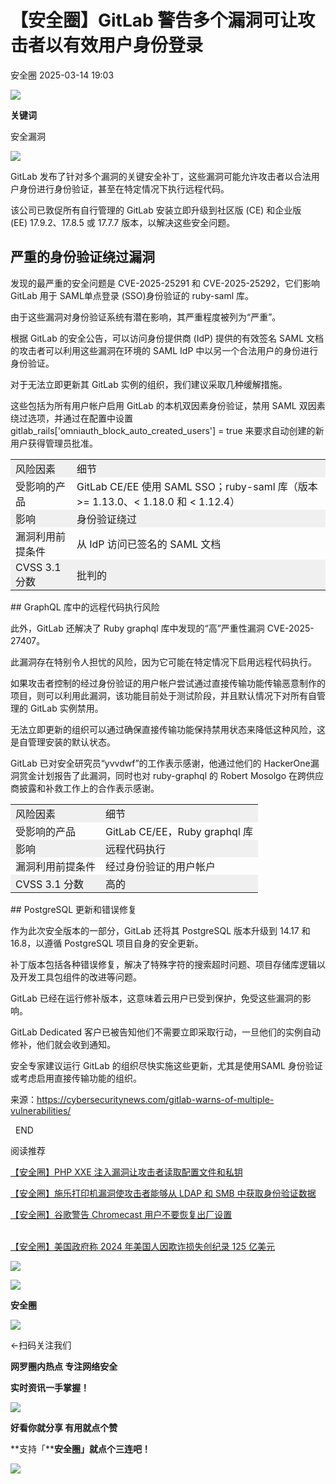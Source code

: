#  【安全圈】GitLab 警告多个漏洞可让攻击者以有效用户身份登录   
 安全圈   2025-03-14 19:03  
  
![](https://mmbiz.qpic.cn/sz_mmbiz_png/aBHpjnrGylgOvEXHviaXu1fO2nLov9bZ055v7s8F6w1DD1I0bx2h3zaOx0Mibd5CngBwwj2nTeEbupw7xpBsx27Q/640?wx_fmt=other&from=appmsg&tp=webp&wxfrom=5&wx_lazy=1&wx_co=1 "")  
  
  
**关键词**  
  
  
  
安全漏洞  
  
  
![](https://mmbiz.qpic.cn/sz_mmbiz_png/aBHpjnrGyliajjvdWakRvnUcaa8z3dOXPbzoqMzwXAuFmoPnpo2riaFQbUys3hic20IeajZcb92lANOMPftdmOzyw/640?wx_fmt=png&from=appmsg "")  
  
GitLab 发布了针对多个漏洞的关键安全补丁，这些漏洞可能允许攻击者以合法用户身份进行身份验证，甚至在特定情况下执行远程代码。   
  
该公司已敦促所有自行管理的 GitLab 安装立即升级到社区版 (CE) 和企业版 (EE) 17.9.2、17.8.5 或 17.7.7 版本，以解决这些安全问题。  
## 严重的身份验证绕过漏洞  
  
发现的最严重的安全问题是 CVE-2025-25291 和 CVE-2025-25292，它们影响 GitLab 用于 SAML单点登录 (SSO)身份验证的 ruby-saml 库。   
  
由于这些漏洞对身份验证系统有潜在影响，其严重程度被列为“严重”。   
  
根据 GitLab 的安全公告，可以访问身份提供商 (IdP) 提供的有效签名 SAML 文档的攻击者可以利用这些漏洞在环境的 SAML IdP 中以另一个合法用户的身份进行身份验证。  
  
对于无法立即更新其 GitLab 实例的组织，我们建议采取几种缓解措施。   
  
这些包括为所有用户帐户启用 GitLab 的本机双因素身份验证，禁用 SAML 双因素绕过选项，并通过在配置中设置 gitlab_rails['omniauth_block_auto_created_users'] = true 来要求自动创建的新用户获得管理员批准。  
  
<table><tbody><tr style="background-color: rgb(240, 240, 240);"><td style="padding: 2px 8px;border-color: rgba(0, 0, 0, 0);word-break: break-word;">风险因素</td><td style="padding: 2px 8px;border-color: rgba(0, 0, 0, 0);word-break: break-word;">细节</td></tr><tr><td style="padding: 2px 8px;border-color: rgba(0, 0, 0, 0);word-break: break-word;">受影响的产品</td><td style="padding: 2px 8px;border-color: rgba(0, 0, 0, 0);word-break: break-word;">GitLab CE/EE 使用 SAML SSO；ruby-saml 库（版本 &gt;= 1.13.0、&lt; 1.18.0 和 &lt; 1.12.4）</td></tr><tr style="background-color: rgb(240, 240, 240);"><td style="padding: 2px 8px;border-color: rgba(0, 0, 0, 0);word-break: break-word;">影响</td><td style="padding: 2px 8px;border-color: rgba(0, 0, 0, 0);word-break: break-word;">身份验证绕过</td></tr><tr><td style="padding: 2px 8px;border-color: rgba(0, 0, 0, 0);word-break: break-word;">漏洞利用前提条件</td><td style="padding: 2px 8px;border-color: rgba(0, 0, 0, 0);word-break: break-word;">从 IdP 访问已签名的 SAML 文档</td></tr><tr style="background-color: rgb(240, 240, 240);"><td style="padding: 2px 8px;border-color: rgba(0, 0, 0, 0);word-break: break-word;">CVSS 3.1 分数</td><td style="padding: 2px 8px;border-color: rgba(0, 0, 0, 0);word-break: break-word;">批判的</td></tr></tbody></table>## GraphQL 库中的远程代码执行风险  
  
此外，GitLab 还解决了 Ruby graphql 库中发现的“高”严重性漏洞 CVE-2025-27407。  
  
此漏洞存在特别令人担忧的风险，因为它可能在特定情况下启用远程代码执行。   
  
如果攻击者控制的经过身份验证的用户帐户尝试通过直接传输功能传输恶意制作的项目，则可以利用此漏洞，该功能目前处于测试阶段，并且默认情况下对所有自管理的 GitLab 实例禁用。  
  
无法立即更新的组织可以通过确保直接传输功能保持禁用状态来降低这种风险，这是自管理安装的默认状态。   
  
GitLab 已对安全研究员“yvvdwf”的工作表示感谢，他通过他们的 HackerOne漏洞赏金计划报告了此漏洞，同时也对 ruby-graphql 的 Robert Mosolgo 在跨供应商披露和补救工作上的合作表示感谢。  
  
<table><tbody><tr style="background-color: rgb(240, 240, 240);"><td style="padding: 2px 8px;border-color: rgba(0, 0, 0, 0);word-break: break-word;">风险因素</td><td style="padding: 2px 8px;border-color: rgba(0, 0, 0, 0);word-break: break-word;">细节</td></tr><tr><td style="padding: 2px 8px;border-color: rgba(0, 0, 0, 0);word-break: break-word;">受影响的产品</td><td style="padding: 2px 8px;border-color: rgba(0, 0, 0, 0);word-break: break-word;">GitLab CE/EE，Ruby graphql 库</td></tr><tr style="background-color: rgb(240, 240, 240);"><td style="padding: 2px 8px;border-color: rgba(0, 0, 0, 0);word-break: break-word;">影响</td><td style="padding: 2px 8px;border-color: rgba(0, 0, 0, 0);word-break: break-word;">远程代码执行</td></tr><tr><td style="padding: 2px 8px;border-color: rgba(0, 0, 0, 0);word-break: break-word;">漏洞利用前提条件</td><td style="padding: 2px 8px;border-color: rgba(0, 0, 0, 0);word-break: break-word;">经过身份验证的用户帐户</td></tr><tr style="background-color: rgb(240, 240, 240);"><td style="padding: 2px 8px;border-color: rgba(0, 0, 0, 0);word-break: break-word;">CVSS 3.1 分数</td><td style="padding: 2px 8px;border-color: rgba(0, 0, 0, 0);word-break: break-word;">高的</td></tr></tbody></table>## PostgreSQL 更新和错误修复  
  
作为此次安全版本的一部分，GitLab 还将其 PostgreSQL 版本升级到 14.17 和 16.8，以遵循 PostgreSQL 项目自身的安全更新。   
  
补丁版本包括各种错误修复，解决了特殊字符的搜索超时问题、项目存储库逻辑以及开发工具包组件的改进等问题。  
  
GitLab 已经在运行修补版本，这意味着云用户已受到保护，免受这些漏洞的影响。  
  
GitLab Dedicated 客户已被告知他们不需要立即采取行动，一旦他们的实例自动修补，他们就会收到通知。  
  
安全专家建议运行 GitLab 的组织尽快实施这些更新，尤其是使用SAML 身份验证或考虑启用直接传输功能的组织。  
  
来源：https://cybersecuritynews.com/gitlab-warns-of-multiple-vulnerabilities/  
  
  
  
  END    
  
  
阅读推荐  
  
  
[【安全圈】PHP XXE 注入漏洞让攻击者读取配置文件和私钥](https://mp.weixin.qq.com/s?__biz=MzIzMzE4NDU1OQ==&mid=2652068467&idx=2&sn=8209e2048ee474d6b91f16029aa9c134&scene=21#wechat_redirect)  
  
  
  
[【安全圈】施乐打印机漏洞使攻击者能够从 LDAP 和 SMB 中获取身份验证数据](https://mp.weixin.qq.com/s?__biz=MzIzMzE4NDU1OQ==&mid=2652068467&idx=3&sn=a464bcdd8889a7e0e65921296df9fdd8&scene=21#wechat_redirect)  
  
  
  
[【安全圈】谷歌警告 Chromecast 用户不要恢复出厂设置](https://mp.weixin.qq.com/s?__biz=MzIzMzE4NDU1OQ==&mid=2652068467&idx=4&sn=7af960ec5a3791a46142d0250eee6895&scene=21#wechat_redirect)  
  
  
  
[](https://mp.weixin.qq.com/s?__biz=MzIzMzE4NDU1OQ==&mid=2652068401&idx=1&sn=5600b75d725f6e90a4cbfddf6a7e10cc&scene=21#wechat_redirect)  
[【安全圈】美国政府称 2024 年美国人因欺诈损失创纪录 125 亿美元](https://mp.weixin.qq.com/s?__biz=MzIzMzE4NDU1OQ==&mid=2652068449&idx=1&sn=7aa71495a16a8590c5a5dbaf2a299a09&scene=21#wechat_redirect)  
  
  
  
  
![](https://mmbiz.qpic.cn/mmbiz_gif/aBHpjnrGylgeVsVlL5y1RPJfUdozNyCEft6M27yliapIdNjlcdMaZ4UR4XxnQprGlCg8NH2Hz5Oib5aPIOiaqUicDQ/640?wx_fmt=gif "")  
  
  
  
![](https://mmbiz.qpic.cn/mmbiz_png/aBHpjnrGylgeVsVlL5y1RPJfUdozNyCEDQIyPYpjfp0XDaaKjeaU6YdFae1iagIvFmFb4djeiahnUy2jBnxkMbaw/640?wx_fmt=png "")  
  
**安全圈**  
  
![](https://mmbiz.qpic.cn/mmbiz_gif/aBHpjnrGylgeVsVlL5y1RPJfUdozNyCEft6M27yliapIdNjlcdMaZ4UR4XxnQprGlCg8NH2Hz5Oib5aPIOiaqUicDQ/640?wx_fmt=gif "")  
  
  
←扫码关注我们  
  
**网罗圈内热点 专注网络安全**  
  
**实时资讯一手掌握！**  
  
  
![](https://mmbiz.qpic.cn/mmbiz_gif/aBHpjnrGylgeVsVlL5y1RPJfUdozNyCE3vpzhuku5s1qibibQjHnY68iciaIGB4zYw1Zbl05GQ3H4hadeLdBpQ9wEA/640?wx_fmt=gif "")  
  
**好看你就分享 有用就点个赞**  
  
**支持「****安全圈」就点个三连吧！**  
  
![](https://mmbiz.qpic.cn/mmbiz_gif/aBHpjnrGylgeVsVlL5y1RPJfUdozNyCE3vpzhuku5s1qibibQjHnY68iciaIGB4zYw1Zbl05GQ3H4hadeLdBpQ9wEA/640?wx_fmt=gif "")  
  
  

